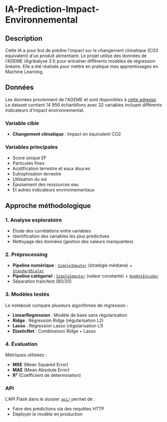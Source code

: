 # IA-Prediction-Impact-Environnemental

## Description

Cette IA a pour but de prédire l'impact sur le changement climatique (CO2 équivalent) d'un produit alimentaire. Le projet utilise des données de l'ADEME (Agribalyse 3.1) pour entraîner différents modèles de régression linéaire. Elle a été réalisée pour mettre en pratique mes apprentissages en Machine Learning.

## Données

Les données proviennent de l'ADEME et sont disponibles à [cette adresse](https://www.data.gouv.fr/datasets/agribalyse-3-1-synthese/). Le dataset contient 14 956 échantillons avec 32 variables incluant différents indicateurs d'impact environnemental.

### Variable cible

- **Changement climatique** : Impact en équivalent CO2

### Variables principales

- Score unique EF
- Particules fines
- Acidification terrestre et eaux douces
- Eutrophisation terrestre
- Utilisation du sol
- Épuisement des ressources eau
- Et autres indicateurs environnementaux

## Approche méthodologique

### 1. Analyse exploratoire

- Étude des corrélations entre variables
- Identification des variables les plus prédictives
- Nettoyage des données (gestion des valeurs manquantes)

### 2. Préprocessing

- **Pipeline numérique** : [`SimpleImputer`](main.ipynb) (stratégie médiane) + [`StandardScaler`](main.ipynb)
- **Pipeline catégoriel** : [`SimpleImputer`](main.ipynb) (valeur constante) + [`OneHotEncoder`](main.ipynb)
- Séparation train/test (80/20)

### 3. Modèles testés

Le notebook compare plusieurs algorithmes de régression :

- **LinearRegression** : Modèle de base sans régularisation
- **Ridge** : Régression Ridge (régularisation L2)
- **Lasso** : Régression Lasso (régularisation L1)
- **ElasticNet** : Combinaison Ridge + Lasso

### 4. Évaluation

Métriques utilisées :
- **MSE** (Mean Squared Error)
- **MAE** (Mean Absolute Error)  
- **R²** (Coefficient de détermination)

### API

L'API Flask dans le dossier [`api/`](api/) permet de :
- Faire des prédictions via des requêtes HTTP
- Déployer le modèle en production
